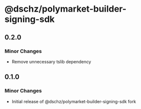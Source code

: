 # @dschz/polymarket-builder-signing-sdk

## 0.2.0

### Minor Changes

- Remove unnecessary tslib dependency

## 0.1.0

### Minor Changes

- Initial release of @dschz/polymarket-builder-signing-sdk fork

